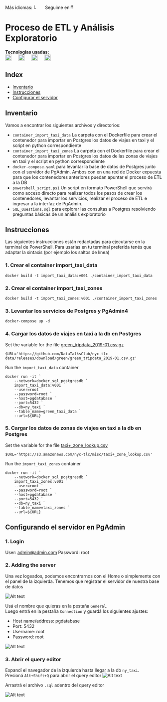 
Más idiomas: <kbd>[<img title="Leer en inglés" alt="Leer en inglés" src="https://cdn.staticaly.com/gh/hjnilsson/country-flags/master/svg/gb.svg" height="15">](translations/README.es.md)</kbd>  &emsp;
Seguime en <kbd>[<img title="Mi perfil en LinkedIn" alt="Mi perfil en LinkedIn" src="https://img.shields.io/badge/LinkedIn-0077B5?style=for-the-badge&logo=linkedin&logoColor=white" height="15">](https://www.linkedin.com/in/martinezjesusfl/)</kbd>

# Proceso de ETL y Análisis Exploratorio

**Tecnologías usadas:**  
<img title="Docker" alt="Docker" src="https://img.shields.io/badge/Docker-2CA5E0?style=for-the-badge&logo=docker&logoColor=white" height="20"> &emsp;
<img title="Postgres" alt="Postgres" src="https://img.shields.io/badge/PostgreSQL-316192?style=for-the-badge&logo=postgresql&logoColor=white" height="20"> &emsp;
<img title="Python" alt="Python" src="https://img.shields.io/badge/Python-FFD43B?style=for-the-badge&logo=python&logoColor=blue" height="20"> &emsp;
<img title="PowerShell" alt="PowerShell" src="https://img.shields.io/badge/powershell-5391FE?style=for-the-badge&logo=powershell&logoColor=white" height="20">

## Index
- [Inventario](##-Inventario)
- [Instrucciones](##-Instrucciones)
- [Configurar el servidor](##-Configurando-el-servidor-en-PgAdmin)

## Inventario
Vamos a encontrar los siguientes archivos y directorios:
- ```container_import_taxi_data``` La carpeta con el Dockerfile para crear el contenedor para importar en Postgres los datos de viajes en taxi y el script en python correspondiente
- ```container_import_taxi_zones``` La carpeta con el Dockerfile para crear el contenedor para importar en Postgres los datos de las zonas de viajes en taxi y el script en python correspondiente
- ```docker-compose.yaml``` para levantar la base de datos de Postgres junto con el servidor de PgAdmin. Ambos con en una red de Docker expuesta para que los contenedores anteriores puedan apuntar el proceso de ETL a la DB
- ```powershell_script.ps1``` Un script en formato PowerShell que servirá como acceso directo para realizar todos los pasos de crear los contenedores, levantar los servicios, realizar el proceso de ETL e ingresar a la interfaz de PgAdmin.
- ```SQL_Questions.sql``` para explorar las consultas a Postgres resolviendo preguntas básicas de un análisis exploratorio

## Instrucciones
Las siguientes instrucciones están redactadas para ejecutarse en la terminal de PowerShell. Para usarlas en tu terminal preferida tenés que adaptar la sintaxis (por ejemplo los saltos de línea)

### 1. Crear el container import_taxi_data
``````
docker build -t import_taxi_data:v001 ./container_import_taxi_data
``````

### 2. Crear el container import_taxi_zones
``````
docker build -t import_taxi_zones:v001 ./container_import_taxi_zones
``````

### 3. Levantar los servicios de Postgres y PgAdmin4
``````
docker-compose up -d
``````

### 4. Cargar los datos de viajes en taxi a la db en Postgres
Set the variable for the file [green_tripdata_2019-01.csv.gz](https://github.com/DataTalksClub/nyc-tlc-data/releases/download/green/green_tripdata_2019-01.csv.gz)

``````
$URL='https://github.com/DataTalksClub/nyc-tlc-data/releases/download/green/green_tripdata_2019-01.csv.gz'
``````

Run the ```import_taxi_data``` container

``````
docker run -it `
    --network=docker_sql_postgresdb `
    import_taxi_data:v001 `
    --user=root `
    --password=root `
    --host=pgdatabase `
    --port=5432 `
    --db=ny_taxi `
    --table_name=green_taxi_data `
    --url=${URL}
``````

### 5. Cargar los datos de zonas de viajes en taxi a la db en Postgres
Set the variable for the file [taxi+_zone_lookup.csv](https://s3.amazonaws.com/nyc-tlc/misc/taxi+_zone_lookup.csv)

``````
$URL='https://s3.amazonaws.com/nyc-tlc/misc/taxi+_zone_lookup.csv'
``````

Run the ```import_taxi_zones``` container

```
docker run -it `
    --network=docker_sql_postgresdb `
    import_taxi_zones:v001 `
    --user=root `
    --password=root `
    --host=pgdatabase `
    --port=5432 `
    --db=ny_taxi `
    --table_name=taxi_zones `
    --url=${URL}
``````

## Configurando el servidor en PgAdmin

### 1. Login
User: admin@admin.com
Password: root

### 2. Adding the server
Una vez logeados, podemos encontrarnos con el Home o simplemente con el panel de la izquierda. Tenemos que registrar el servidor de nuestra base de datos

![Alt text](src/pgadmin-add-service.png)

Usá el nombre que quieras en la pestaña ```General```.  
Luego entrá en la pestaña ```Connection``` y guardá los siguientes ajustes:
- Host name/address: pgdatabase
- Port: 5432
- Username: root
- Password: root

![Alt text](src/pgadmin-setup-connection.png)

### 3. Abrir el query editor
Expandí el navegador de la izquierda hasta llegar a la db ```ny_taxi```.  
Presioná ```Alt+Shift+Q``` para abrir el query editor
![Alt text](src/pgadmin-open-query.png)

Arrastrá el archivo ```.sql``` adentro del query editor

![Alt text](src/pgadmin-drag-drop.png)